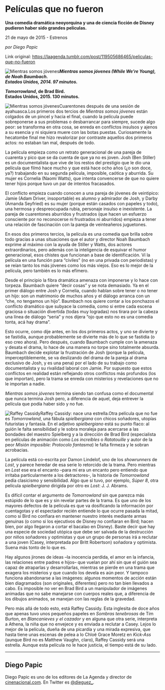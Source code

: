 # Películas que no fueron

**Una comedia dramática neoyorquina y una de ciencia ficción de Disney pudieron haber sido grandes películas.**

21 de mayo de 2015 - Estrenos

_por Diego Papic_

Link original: https://laagenda.tumblr.com/post/119505686465/peliculas-que-no-fueron

![Mientras somos jóvenes](https://64.media.tumblr.com/171c3b7db726103294515b2267e66934/tumblr_inline_pjzzylCxQz1t6q87u_500.jpg)***Mientras somos jóvenes (While We’re Young), de Noah Baumbach.  
 Estados Unidos, 2014. 97 minutos.***

***Tomorrowland*, de Brad Bird.  
 Estados Unidos, 2015. 130 minutos.**

![Mientras somos jóvenes](https://64.media.tumblr.com/171c3b7db726103294515b2267e66934/tumblr_inline_pjzzylCxQz1t6q87u_500.jpg)Cuarentones después de una sesión de ayahuasca.Los primeros dos tercios de *Mientras somos jóvenes* están colgados de un pincel y hacia el final, cuando la película puede sobreponerse a sus problemas o desbarrancar para siempre, sucede algo peor: se transforma en otra cosa, se enreda en conflictos insulsos y ajenos a su esencia y ni siquiera muere con las botas puestas. Curiosamente la hecatombe final me hizo revalorizar por contraste aquellos dos primeros actos: no estaban tan mal, después de todo.

La película empieza como un retrato generacional de una pareja de cuarenta y pico que se da cuenta de que ya no es joven. Josh (Ben Stiller) es un documentalista que vive de los restos del prestigio que le dio una película que filmó hace mucho y que está hace ocho años (¿o son doce, ya?) trabajando en su segunda película, imposible, caótica y aburrida. Su mujer es Cornelia (Naomi Watts), que intenta convencerse de que no quiere tener hijos porque tuvo un par de intentos fracasados.

El conflicto empieza cuando conocen a una pareja de jóvenes de veintipico: Jamie (Adam Driver, insoportable) es alumno y admirador de Josh, y Darby (Amanda Seyfried) es su mujer (porque están casados con papeles y todo), una hermosa y despreocupada rubia, personaje insulso e inexistente. La pareja de cuarentones aburridos y frustrados (que hacen un esfuerzo consciente por no reconocerse ni frustrados ni aburridos) empieza a tener una relación de fascinación con la pareja de veinteañeros juguetones.

En esos dos primeros tercios, la película es una comedia que brilla sobre todo gracias a unas situaciones que el autor y director Noah Baumbach exprime al máximo con la ayuda de Stiller y Watts, dos actores extraordinarios, pero además con la inteligencia de esquivar el humor generacional, esos chistes que funcionan a base de identificación. Ví la película en una función para “civiles” (no en una privada con periodistas) y se reían tanto los más jóvenes como los más viejos. Eso es lo mejor de la película, pero también es lo más efímero.

Desde el principio la fibra dramática amenaza con imponerse y lo hace con torpeza. Baumbach quiere “decir cosas” y se nota demasiado. Ya en el primer diálogo entre Josh y Cornelia, cuando hablan sobre tener o no tener un hijo: son un matrimonio de muchos años y el diálogo arranca con un “che, no tengamos un hijo”. Baumbach nos quiere contar a los ponchazos el conflicto dramático que subyace la comedia, como si entre cada escena graciosa o situación divertida (todas muy logradas) nos tirara por la cabeza una línea de diálogo “seria” y nos dijera “ojo que esto no es una comedia tonta, acá hay drama”.

Esto ocurre, como dije antes, en los dos primeros actos, y uno se divierte y se fastidia, aunque probablemente se divierte más de lo que se fastidia (o eso creo ahora). Pero después, cuando Baumbach cumple con la amenaza y desata el drama, lo hace de una manera no torpe sino totalmente absurda. Baumbach decide explotar la frustración de Josh (porque la película, imperceptiblemente, se va deslizando del drama de la pareja al drama exclusivo de Josh, y es una pena) por el lado de su trabajo como documentalista y su rivalidad laboral con Jamie. Por supuesto que estos conflictos en realidad están reflejando otros conflictos más profundos (los que importan), pero la trama se enreda con misterios y revelaciones que no le importan a nadie.

*Mientras somos jóvenes* termina siendo tan confusa como el documental que nunca termina Josh pero, a diferencia de aquel, deja entrever la película que podía haber sido y no fue.

![Raffey Cassidy](https://64.media.tumblr.com/ec168e514d546fb60636d44432c21161/tumblr_inline_pjzzymhtWu1t6q87u_500.jpg)Raffey Cassidy: nace una estrella.Otra película que no fue es *Tomorrowland*, una fábula *spielbergiana* con chicos soñadores, utopías futuristas y fantasía. En el adjetivo *spielbergiano* está su punto flaco: al guión le falta sensibilidad y le sobra moraleja para acercarse a las bondades del maestro Spielberg y a la dirección de Brad Bird (especialista en películas de animación como *Los increíbles* o *Ratatouille* y autor de la peor *Misión imposible: Protocolo fantasma*) le falta firmeza y le sobran acrobacias.

La película está co-escrita por Damon Lindelof, uno de los *showrunners* de *Lost*, y parece heredar de esa serie lo retorcido de la trama. Pero mientras en *Lost* ese era el encanto –para mí era un encanto pero entiendo que irritaba particularmente a los detractores-, la historia de *Tomorrowland* pedía clasicismo y sensibilidad. Algo que sí tuvo, por ejemplo, *Súper 8*, otra película *spielbergiana* dirigida por otro ex *Lost*: J. J. Abrams.

Es difícil contar el argumento de *Tomorrowland* sin que parezca más estúpido de lo que es y sin revelar partes de la trama. Es que uno de los mayores defectos de la película es que va dosificando la información por cuentagotas y el espectador recién entiende lo que ocurre pasada la mitad, como si Bird no confiara en mantener nuestro interés mediante armas genuinas (o como si los ejecutivos de Disney no confiaran en Bird; hacen bien, por algo llegaron a cortar el bacalao en Disney). Baste decir que hay una especie de sociedad utópica que debe ser salvada de la destrucción por niños soñadores y optimistas y que un grupo de personas irá a reclutar a una joven (Casey, interpretada por Britt Robertson) soñadora y optimista. Suena más tonto de lo que es.

Hay algunos jirones de ideas –la inocencia perdida, el amor en la infancia, las relaciones entre padres e hijos– que vuelan por ahí sin que el guión sea capaz de atraparlas y desarrollarlas, mientras se pierde en una trama que exagera los misterios y que cuando los devela es aún peor. Y tampoco funciona abandonarse a las imágenes: algunos momentos de acción están bien diagramados (son originales, diferentes) pero no tan bien llevados a cabo. Es imposible no ver en Brad Bird a un manipulador de imágenes animadas que no sabe manejarse con cuerpos reales que, a diferencia de los dibujos animados, se manejan con las reglas de la gravedad.

Pero más allá de todo esto, está Raffey Cassidy. Esta inglesita de doce años que apenas tuvo unos pequeños papeles en *Sombras tenebrosas* de Tim Burton, en *Blancanieves y el cazador* y en alguna que otra serie, interpreta a Athena, la niña que no envejece y es enviada a reclutar a Casey. Lejos lo mejor de la película, dueña de una picardía y una mirada expresiva, que hasta tiene unas escenas de pelea a lo Chloë Grace Moretz en *Kick-Ass* (aunque Bird no es Matthew Vaughn, claro), Raffey Cassidy será una estrella. Aunque esta película no le hace justicia, el tiempo está de su lado. 

  




---

 Diego Papic
------------

 Diego Papic es uno de los editores de La Agenda y director de [cinenacional.com](http://www.cinenacional.com). En Twitter es [@dieguez\_](http://www.twitter.com/dieguez_). 

